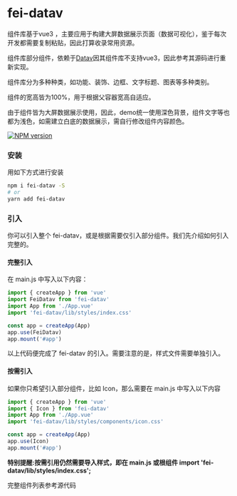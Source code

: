 # fei-datav

组件库基于vue3 ，主要应用于构建大屏数据展示页面（数据可视化），鉴于每次开发都需要复制粘贴，因此打算收录常用资源。

组件库部分组件，依赖于[Datav](https://github.com/DataV-Team/Datav)因其组件库不支持vue3，因此参考其源码进行重新实现。

组件库分为多种种类，如功能、装饰、边框、文字标题、图表等多种类别。

组件的宽高皆为100%，用于根据父容器宽高自适应。

由于组件皆为大屏数据展示使用，因此，demo统一使用深色背景，组件文字等也都为浅色，如需建立白底的数据展示，需自行修改组件内容颜色。

[![NPM version](https://img.shields.io/badge/npm-v0.1.0-brightgreen)](https://www.npmjs.com/package/fei-datav)

### 安装

用如下方式进行安装

```bash
npm i fei-datav -S
# or 
yarn add fei-datav
```

### 引入

你可以引入整个 fei-datav，或是根据需要仅引入部分组件。我们先介绍如何引入完整的。

#### 完整引入

在 main.js 中写入以下内容：

```javascript
import { createApp } from 'vue'
import FeiDatav from 'fei-datav'
import App from './App.vue'
import 'fei-datav/lib/styles/index.css'

const app = createApp(App)
app.use(FeiDatav)
app.mount('#app')
```

以上代码便完成了 fei-datav 的引入。需要注意的是，样式文件需要单独引入。

#### 按需引入

如果你只希望引入部分组件，比如 Icon，那么需要在 main.js 中写入以下内容

```javascript
import { createApp } from 'vue'
import { Icon } from 'fei-datav'
import App from './App.vue'
import 'fei-datav/lib/styles/components/icon.css'

const app = createApp(App)
app.use(Icon)
app.mount('#app')
```

**特别提醒:按需引用仍然需要导入样式，即在 main.js 或根组件 import 'fei-datav/lib/styles/index.css';**

完整组件列表参考源代码
